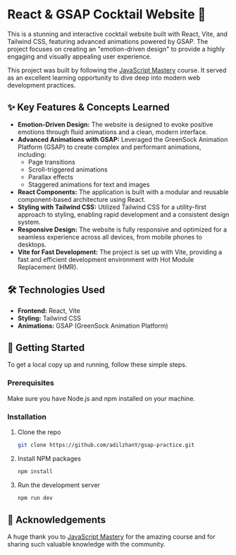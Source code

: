 # React & GSAP Cocktail Website 🍹

This is a stunning and interactive cocktail website built with React, Vite, and Tailwind CSS, featuring advanced animations powered by GSAP. The project focuses on creating an "emotion-driven design" to provide a highly engaging and visually appealing user experience.

This project was built by following the [JavaScript Mastery](https://www.youtube.com/@javascriptmastery) course. It served as an excellent learning opportunity to dive deep into modern web development practices.

## ✨ Key Features & Concepts Learned

- **Emotion-Driven Design:** The website is designed to evoke positive emotions through fluid animations and a clean, modern interface.
- **Advanced Animations with GSAP:** Leveraged the GreenSock Animation Platform (GSAP) to create complex and performant animations, including:
  - Page transitions
  - Scroll-triggered animations
  - Parallax effects
  - Staggered animations for text and images
- **React Components:** The application is built with a modular and reusable component-based architecture using React.
- **Styling with Tailwind CSS:** Utilized Tailwind CSS for a utility-first approach to styling, enabling rapid development and a consistent design system.
- **Responsive Design:** The website is fully responsive and optimized for a seamless experience across all devices, from mobile phones to desktops.
- **Vite for Fast Development:** The project is set up with Vite, providing a fast and efficient development environment with Hot Module Replacement (HMR).

## 🛠️ Technologies Used

- **Frontend:** React, Vite
- **Styling:** Tailwind CSS
- **Animations:** GSAP (GreenSock Animation Platform)

## 🚀 Getting Started

To get a local copy up and running, follow these simple steps.

### Prerequisites

Make sure you have Node.js and npm installed on your machine.

### Installation

1. Clone the repo
   ```sh
   git clone https://github.com/adilzhanY/gsap-practice.git
   ```
2. Install NPM packages
   ```sh
   npm install
   ```
3. Run the development server
   ```sh
   npm run dev
   ```

## 🙏 Acknowledgements

A huge thank you to [JavaScript Mastery](https://www.youtube.com/@javascriptmastery) for the amazing course and for sharing such valuable knowledge with the community.
